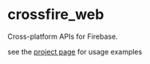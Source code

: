 # crossfire_web

Cross-platform APIs for Firebase.

see the [project page](http://github.com/apptreesoftware/crossfire) for usage
examples
